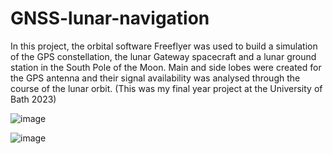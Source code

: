 # GNSS-lunar-navigation

In this project, the orbital software Freeflyer was used to build a simulation of the GPS constellation, the lunar Gateway spacecraft and a lunar ground station in the South Pole of the Moon. Main and side lobes were created for the GPS antenna and their signal availability was analysed through the course of the lunar orbit. (This was my final year project at the University of Bath 2023)

![image](https://github.com/JuanFran9/GNSS-lunar-navigation/assets/58949950/00607a6f-274e-44cb-95b2-6eec68713c97)


![image](https://github.com/JuanFran9/GNSS-lunar-navigation/assets/58949950/58395787-bf02-41ee-9aa9-27d878326032)
